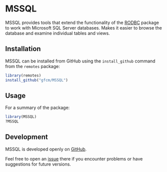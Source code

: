 MSSQL
=======

MSSQL provides tools that extend the functionality of the
[RODBC](https://cran.r-project.org/package=RODBC) package to work with Microsoft
SQL Server databases. Makes it easier to browse the database and examine
individual tables and views.

Installation
------------

MSSQL can be installed from GitHub using the `install_github` command from the
`remotes` package:

```R
library(remotes)
install_github("gfcm/MSSQL")
```

Usage
-----

For a summary of the package:

```R
library(MSSQL)
?MSSQL
```

Development
-----------

MSSQL is developed openly on [GitHub](https://github.com/gfcm/MSSQL).

Feel free to open an [issue](https://github.com/gfcm/MSSQL/issues) there if you
encounter problems or have suggestions for future versions.
